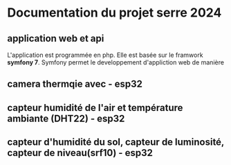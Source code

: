 # Documentation du projet serre 2024
## application web et api
L'application est programmée en php. Elle est basée sur le framwork **symfony 7**.
Symfony permet le developpement d'appliction web de manière 
## camera thermqie avec - esp32
## capteur humidité de l'air et température ambiante (DHT22) - esp32
## capteur d'humidité du sol, capteur de luminosité, capteur de niveau(srf10) - esp32
